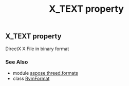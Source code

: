 ﻿---
title: X_TEXT property
second_title: Aspose.3D for Python via .NET API References
description: 
type: docs
weight: 540
url: /python-net/aspose.threed.formats/rvmformat/x_text/
is_root: false
---

## X_TEXT property


DirectX X File in binary format

### See Also
* module [aspose.threed.formats](../../)
* class [RvmFormat](/3d/python-net/aspose.threed.formats/rvmformat)
